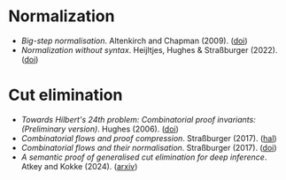 # Normalization

* *Big-step normalisation*. Altenkirch and Chapman (2009). ([doi](https://doi.org/10.1017/S0956796809007278))
* *Normalization without syntax*. Heijltjes, Hughes & Straßburger (2022). ([doi](https://doi.org/10.4230/LIPIcs.FSCD.2022.19))

# Cut elimination

* *Towards Hilbert's 24th problem: Combinatorial proof invariants: (Preliminary version)*. Hughes (2006). ([doi](https://doi.org/10.1016/j.entcs.2006.05.036))
* *Combinatorial flows and proof compression*. Straßburger (2017). ([hal](https://inria.hal.science/hal-01498468/))
* *Combinatorial flows and their normalisation*. Straßburger (2017). ([doi](https://doi.org/10.4230/LIPIcs.FSCD.2017.31))
* *A semantic proof of generalised cut elimination for deep inference*. Atkey and Kokke (2024). ([arxiv](https://arxiv.org/pdf/2404.06233))
